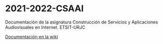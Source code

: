 # 2021-2022-CSAAI

Documentación de la asignatura Construcción de Servicios y Aplicaciones Audiovisuales en Internet. ETSIT-URJC

[Documentación en la wiki](https://github.com/jesusgpa/2021-2022-CSAAI/wiki)
